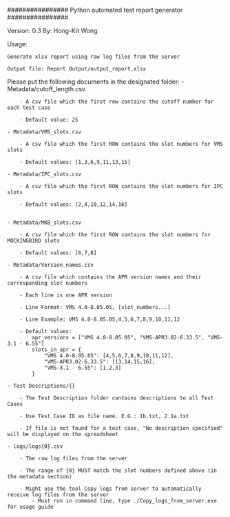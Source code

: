 ################ Python automated test report generator ################

Version: 0.3
By: Hong-Kit Wong

Usage:
	
	Generate xlsx report using raw log files from the server

	Output file: Report Output/output_report.xlsx

Please put the following documents in the designated folder:
	- Metadata/cutoff_length.csv

		- A csv file which the first row contains the cutoff number for each test case

		- Default value: 25

	- Metadata/VMS_slots.csv

		- A csv file which the first ROW contains the slot numbers for VMS slots

		- Default values: [1,3,6,9,11,13,15]
	
	- Metadata/IPC_slots.csv

		- A csv file which the first ROW contains the slot numbers for IPC slots

		- Default values: [2,4,10,12,14,16]


	- Metadata/MKB_slots.csv

		- A csv file which the first ROW contains the slot numbers for MOCKINGBIRD slots

		- Default values: [6,7,8]

	- Metadata/Version_names.csv

		- A csv file which contains the APR version names and their corresponding slot numbers

		- Each line is one APR version

		- Line Format: VMS 4.0-8.05.05, [slot_numbers...]

		- Line Example: VMS 4.0-8.05.05,4,5,6,7,8,9,10,11,12

		- Default values: 
			apr_versions = ["VMS 4.0-8.05.05", "VMS-APR3.02-6.33.5", "VMS-3.1 - 6.55"]
			slots_in_apr = {
				"VMS 4.0-8.05.05": [4,5,6,7,8,9,10,11,12], 
				"VMS-APR3.02-6.33.5": [13,14,15,16], 
				"VMS-3.1 - 6.55": [1,2,3]
			}

	- Test Descriptions/{}

		- The Test Description folder contains descriptions to all Test Cases

		- Use Test Case ID as file name. E.G.: 1b.txt, 2.1a.txt

		- If file is not found for a test case, "No description specified" will be displayed on the spreadsheet

	- logs/logs{0}.csv

		- The raw log files from the server

		- The range of {0} MUST match the slot numbers defined above (in the metadata section)

		- Might use the tool Copy logs from server to automatically receive log files from the server
			- Must run in command line, type ./Copy_logs_from_server.exe for usage guide